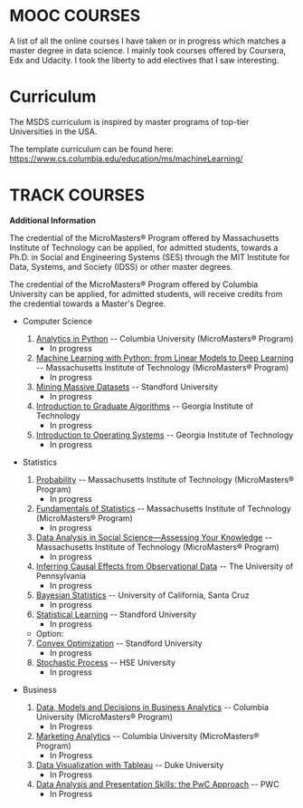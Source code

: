 # MOOC COURSES

A list of all the online courses I have taken or in progress which matches a master degree in data science. 
I mainly took courses offered by Coursera, Edx and Udacity. I took the liberty to add electives that I saw interesting. 


# Curriculum

The MSDS curriculum is inspired by master programs of top-tier Universities in the USA.  

The template curriculum can be found here: https://www.cs.columbia.edu/education/ms/machineLearning/


# TRACK COURSES

**Additional Information**

The credential of the MicroMasters® Program offered by Massachusetts Institute of Technology can be applied, for admitted students, towards a Ph.D. in Social and Engineering Systems (SES) through the MIT Institute for Data, Systems, and Society (IDSS) or other master degrees.

The credential of the MicroMasters® Program offered by Columbia University can be applied, for admitted students, will receive credits from the credential towards a Master's Degree.

- Computer Science                           
   1. [Analytics in Python](https://www.edx.org/course/analytics-in-python) -- Columbia University (MicroMasters® Program) <br/> 
      - In progress
   2. [Machine Learning with Python: from Linear Models to Deep Learning](https://www.edx.org/course/machine-learning-with-python-from-linear-models-to) --  Massachusetts Institute of Technology (MicroMasters® Program)
      - In progress
   3. [Mining Massive Datasets](https://www.edx.org/course/mining-massive-datasets) -- Standford University
      - In progress
   4. [Introduction to Graduate Algorithms](https://www.udacity.com/course/introduction-to-graduate-algorithms--ud401https://www.udacity.com/course/introduction-to-graduate-algorithms--ud401) -- Georgia Institute of Technology
      - In progress
   5. [Introduction to Operating Systems](https://www.udacity.com/course/introduction-to-operating-systems--ud923) --  Georgia Institute of Technology
      - In progress

- Statistics
  1.  [Probability](https://www.edx.org/course/probability-the-science-of-uncertainty-and-data) -- Massachusetts Institute of Technology (MicroMasters® Program) <br/>
      - In progress
  2.  [Fundamentals of Statistics](https://www.edx.org/course/fundamentals-of-statistics) -- Massachusetts Institute of Technology (MicroMasters® Program)
      - In progress
  3.  [Data Analysis in Social Science—Assessing Your Knowledge](https://www.edx.org/course/data-analysis-in-social-scienceassessing-your-know) -- Massachusetts Institute of Technology (MicroMasters® Program)
      - In progress
  4.  [Inferring Causal Effects from Observational Data](https://www.coursera.org/learn/crash-course-in-causality/home/welcome) -- The University of Pennsylvania
      - In progress 
  5.  [Bayesian Statistics](https://www.coursera.org/learn/bayesian-statistics) -- University of California, Santa Cruz
      - In progress
  6.  [Statistical Learning](https://www.edx.org/course/statistical-learning) -- Standford University
      - In progress

  - Option: <br/>
  7.  [Convex Optimization](https://www.edx.org/course/convex-optimization) -- Standford University
      - In progress
  8.  [Stochastic Process](https://www.coursera.org/learn/stochasticprocesses) -- HSE University
      - In progress
 
- Business 
  1.  [Data, Models and Decisions in Business Analytics](https://learning.edx.org/course/course-v1:ColumbiaX+BAMM.102x+1T2021/home) -- Columbia University (MicroMasters® Program)
      - In Progress
  3.  [Marketing Analytics](https://learning.edx.org/course/course-v1:ColumbiaX+BAMM.104x+1T2021/home) -- Columbia University (MicroMasters® Program)
      - In Progress
  4.  [Data Visualization with Tableau](https://www.coursera.org/specializations/data-visualization) -- Duke University
      - In Progress
  5.  [Data Analysis and Presentation Skills: the PwC Approach](https://www.coursera.org/specializations/pwc-analytics) -- PWC
      - In Progress
 

